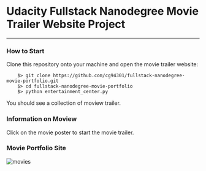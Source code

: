 # Udacity Fullstack Nanodegree Movie Trailer Website Project
---
### How to Start

Clone this repository onto your machine and open the movie trailer website:

```
    $> git clone https://github.com/cg94301/fullstack-nanodegree-movie-portfolio.git
    $> cd fullstack-nanodegree-movie-portfolio
    $> python entertainment_center.py
```

You should see a collection of moview trailer. 

### Information on Moview
Click on the movie poster to start the movie trailer.

### Movie Portfolio Site

![movies](moview.png)